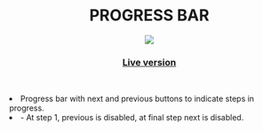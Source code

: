 
<h1 align="center">
PROGRESS BAR
</h1>
<p align="center">
<img src ="https://media.giphy.com/media/v1.Y2lkPTc5MGI3NjExMzYxMmIwZTVjNWY5OWMyMGI3NDIwZGZiYzJkM2VlZTNmNmUzODVhYSZjdD1n/lAVgVWgIL3LWhLUbyO/giphy.gif">
<h3 align="center"><a href="js-progress-bar.netlify.app">Live version</a></h3>

<br>
<p align="center">
<div style="display: inline-block; text-align: left;">
<li> Progress bar with next and previous buttons to indicate steps in progress.
</li>
<li>
- At step 1, previous is disabled, at final step next is disabled.
</li>
</p>
</div>
